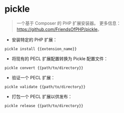 # pickle

> 一个基于 Composer 的 PHP 扩展安装器。
> 更多信息：<https://github.com/FriendsOfPHP/pickle>。

- 安装特定的 PHP 扩展：

`pickle install {{extension_name}}`

- 将现有的 PECL 扩展配置转换为 Pickle 配置文件：

`pickle convert {{path/to/directory}}`

- 验证一个 PECL 扩展：

`pickle validate {{path/to/directory}}`

- 打包一个 PECL 扩展以供发布：

`pickle release {{path/to/directory}}`